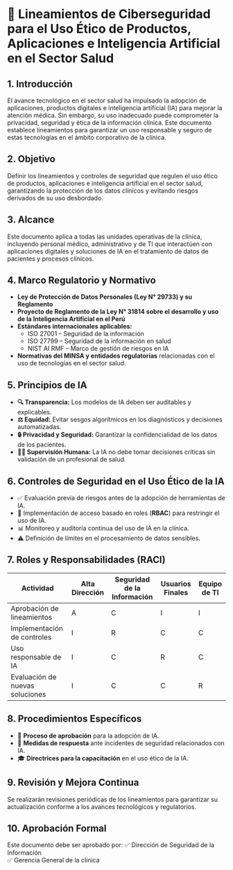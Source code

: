 # 📜 Lineamientos de Ciberseguridad para el Uso Ético de Productos, Aplicaciones e Inteligencia Artificial en el Sector Salud

## 1. Introducción
El avance tecnológico en el sector salud ha impulsado la adopción de aplicaciones, productos digitales e inteligencia artificial (IA) para mejorar la atención médica. Sin embargo, su uso inadecuado puede comprometer la privacidad, seguridad y ética de la información clínica. Este documento establece lineamientos para garantizar un uso responsable y seguro de estas tecnologías en el ámbito corporativo de la clínica.

## 2. Objetivo
Definir los lineamientos y controles de seguridad que regulen el uso ético de productos, aplicaciones e inteligencia artificial en el sector salud, garantizando la protección de los datos clínicos y evitando riesgos derivados de su uso desbordado.

## 3. Alcance
Este documento aplica a todas las unidades operativas de la clínica, incluyendo personal médico, administrativo y de TI que interactúen con aplicaciones digitales y soluciones de IA en el tratamiento de datos de pacientes y procesos clínicos.

## 4. Marco Regulatorio y Normativo
- **Ley de Protección de Datos Personales (Ley N° 29733) y su Reglamento**
- **Proyecto de Reglamento de la Ley N° 31814 sobre el desarrollo y uso de la Inteligencia Artificial en el Perú**
- **Estándares internacionales aplicables:** 
  - ISO 27001 – Seguridad de la información
  - ISO 27799 – Seguridad de la información en salud
  - NIST AI RMF – Marco de gestión de riesgos en IA
- **Normativas del MINSA y entidades regulatorias** relacionadas con el uso de tecnologías en el sector salud.

## 5. Principios de IA
- **🔍 Transparencia:** Los modelos de IA deben ser auditables y explicables.
- **⚖️ Equidad:** Evitar sesgos algorítmicos en los diagnósticos y decisiones automatizadas.
- **🔒 Privacidad y Seguridad:** Garantizar la confidencialidad de los datos de los pacientes.
- **👨‍⚕️ Supervisión Humana:** La IA no debe tomar decisiones críticas sin validación de un profesional de salud.

## 6. Controles de Seguridad en el Uso Ético de la IA
- ✅ Evaluación previa de riesgos antes de la adopción de herramientas de IA.
- 🔑 Implementación de acceso basado en roles (**RBAC**) para restringir el uso de IA.
- 📊 Monitoreo y auditoría continua del uso de IA en la clínica.
- ⚠️ Definición de límites en el procesamiento de datos sensibles.

## 7. Roles y Responsabilidades (RACI)
| **Actividad** | **Alta Dirección** | **Seguridad de la Información** | **Usuarios Finales** | **Equipo de TI** |
|--------------|------------------|-------------------------|----------------|-------------|
| Aprobación de lineamientos | A | C | I | I |
| Implementación de controles | I | R | C | C |
| Uso responsable de IA | I | C | R | C |
| Evaluación de nuevas soluciones | I | C | C | R |

## 8. Procedimientos Específicos
- 📜 **Proceso de aprobación** para la adopción de IA.
- 🚨 **Medidas de respuesta** ante incidentes de seguridad relacionados con IA.
- 🎓 **Directrices para la capacitación** en el uso ético de la IA.

## 9. Revisión y Mejora Continua
Se realizarán revisiones periódicas de los lineamientos para garantizar su actualización conforme a los avances tecnológicos y regulatorios.

## 10. Aprobación Formal
Este documento debe ser aprobado por:
✅ Dirección de Seguridad de la Información  
✅ Gerencia General de la clínica

